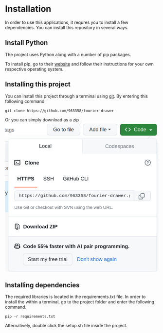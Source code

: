 # Installation
In order to use this applications, it requres you to install a few dependencies. 
You can install this repository in several ways.

## Install Python
The project uses Python along with a number of pip packages.

To install pip, go to their [website](https://www.python.org/) and follow their instructions for your own respective operating system.


## Installing this project
You can install this project through a terminal using [git](https://git-scm.com/book/en/v2/Getting-Started-Installing-Git). By entering this following command
```
git clone https://github.com/963358/fourier-drawer
```
Or you can simply download as a zip 
![install-zip](readme_images/install-zip.png)


## Installing dependencies
The required libraries is located in the requirements.txt file. In order to install the within a terminal, go to the project folder and enter the following command. 
```
pip -r requirements.txt
```

Alternatively, double click the setup.sh file inside the project. 

